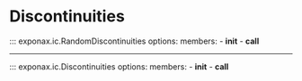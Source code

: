 # Discontinuities

::: exponax.ic.RandomDiscontinuities
    options:
        members:
            - __init__
            - __call__

---

::: exponax.ic.Discontinuities
    options:
        members:
            - __init__
            - __call__
